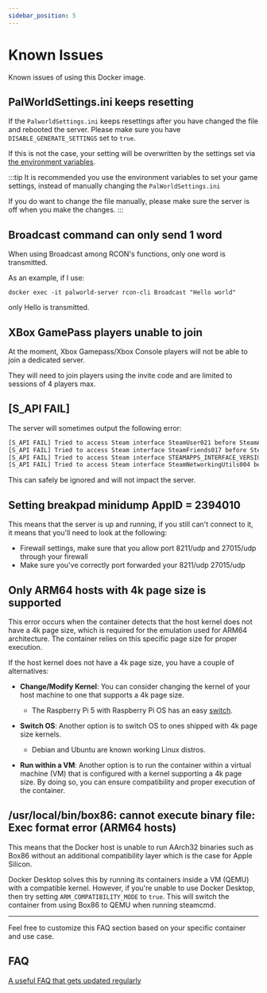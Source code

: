 ```yaml
---
sidebar_position: 5
---
```


# Known Issues

Known issues of using this Docker image.

## PalWorldSettings.ini keeps resetting

If the `PalworldSettings.ini` keeps resettings after you have changed the file and rebooted the server.
Please make sure you have `DISABLE_GENERATE_SETTINGS` set to `true`.

If this is not the case, your setting will be overwritten by the settings set via [the environment variables](https://palworld-server-docker.loef.dev/getting-started/configuration/game-settings).

:::tip
It is recommended you use the environment variables to set your game settings, instead of manually changing the `PalWorldSettings.ini`

If you do want to change the file manually, please make sure the server is off when you make the changes.
:::

## Broadcast command can only send 1 word

When using Broadcast among RCON's functions, only one word is transmitted.

As an example, if I use:

`docker exec -it palworld-server rcon-cli Broadcast "Hello world"`

only Hello is transmitted.

## XBox GamePass players unable to join

At the moment, Xbox Gamepass/Xbox Console players will not be able to join a dedicated server.

They will need to join players using the invite code and are limited to sessions of 4 players max.

## [S_API FAIL]

The server will sometimes output the following error:

```bash
[S_API FAIL] Tried to access Steam interface SteamUser021 before SteamAPI_Init succeeded.
[S_API FAIL] Tried to access Steam interface SteamFriends017 before SteamAPI_Init succeeded.
[S_API FAIL] Tried to access Steam interface STEAMAPPS_INTERFACE_VERSION008 before SteamAPI_Init succeeded.
[S_API FAIL] Tried to access Steam interface SteamNetworkingUtils004 before SteamAPI_Init succeeded.
```

This can safely be ignored and will not impact the server.

## Setting breakpad minidump AppID = 2394010

This means that the server is up and running, if you still can't connect to it,
it means that you'll need to look at the following:

* Firewall settings, make sure that you allow port 8211/udp and 27015/udp through your firewall
* Make sure you've correctly port forwarded your 8211/udp 27015/udp

## Only ARM64 hosts with 4k page size is supported

This error occurs when the container detects that the host kernel does not have a 4k page size,
which is required for the emulation used for ARM64 architecture. The container relies on this specific page
size for proper execution.

If the host kernel does not have a 4k page size, you have a couple of alternatives:

* **Change/Modify Kernel**: You can consider changing the kernel of your host machine to one that supports a 4k page size.
  * The Raspberry Pi 5 with Raspberry Pi OS has an easy [switch](https://github.com/raspberrypi/bookworm-feedback/issues/107#issuecomment-1773810662).

* **Switch OS**: Another option is to switch OS to ones shipped with 4k page size kernels.
  * Debian and Ubuntu are known working Linux distros.

* **Run within a VM**: Another option is to run the container within a virtual machine (VM) that is configured
  with a kernel supporting a 4k page size. By doing so, you can ensure compatibility and proper execution of the
  container.

## /usr/local/bin/box86: cannot execute binary file: Exec format error (ARM64 hosts)

This means that the Docker host is unable to run AArch32 binaries such as Box86 without an additional
compatibility layer which is the case for Apple Silicon.

Docker Desktop solves this by running its containers inside a VM (QEMU) with a compatible kernel.
However, if you're unable to use Docker Desktop, then try setting `ARM_COMPATIBILITY_MODE` to `true`.
This will switch the container from using Box86 to QEMU when running steamcmd.

---

Feel free to customize this FAQ section based on your specific container and use case.

## FAQ

[A useful FAQ that gets updated regularly](https://gist.github.com/Toakan/3c78a577c21a21fcc5fa917f3021d70e#file-palworld-server-faq-community-md)
